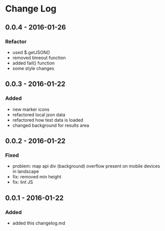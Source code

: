 # Change Log

## 0.0.4 - 2016-01-26
### Refactor
- used $.getJSON()
- removed timeout function
- added fail() function
- some style changes

## 0.0.3 - 2016-01-22
### Added
- new marker icons
- refactored local json data
- refactored how test data is loaded
- changed background for results area

## 0.0.2 - 2016-01-22
### Fixed
- problem: map api div (background) overflow present on mobile devices in landscape
- fix: removed min height
- fix: lint JS

## 0.0.1 - 2016-01-22
### Added
- added this changelog.md